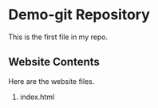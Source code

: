 # Demo-git Repository

This is the first file in my repo.

## Website Contents
  Here are the website files.

1. index.html
